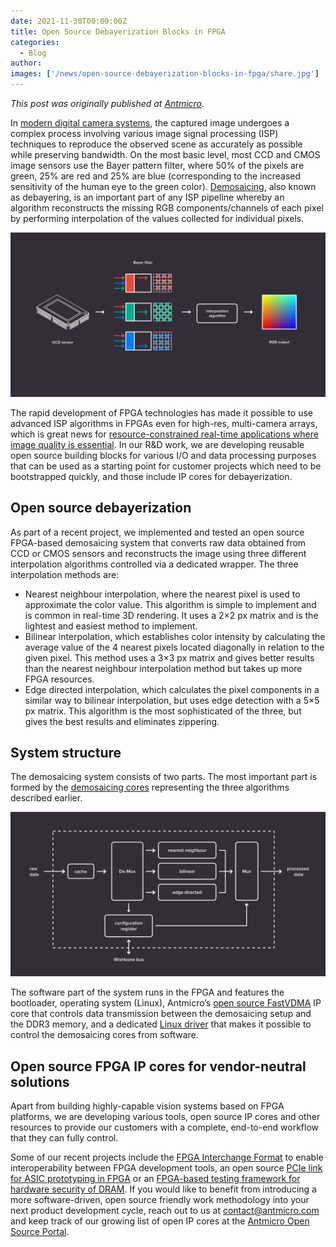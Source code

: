 ```yaml
---
date: 2021-11-30T00:00:00Z
title: Open Source Debayerization Blocks in FPGA
categories:
  - Blog
author: 
images: ['/news/open-source-debayerization-blocks-in-fpga/share.jpg']
---
```


*This post was originally published at [Antmicro](https://antmicro.com/blog/2021/10/debayerization-blocks-in-fpga/).*

In [modern digital camera systems](https://antmicro.com/platforms/custom-camera-platforms/), the captured image undergoes a complex process involving various image signal processing (ISP) techniques to reproduce the observed scene as accurately as possible while preserving bandwidth. On the most basic level, most CCD and CMOS image sensors use the Bayer pattern filter, where 50% of the pixels are green, 25% are red and 25% are blue (corresponding to the increased sensitivity of the human eye to the green color). [Demosaicing](https://en.wikipedia.org/wiki/Demosaicing), also known as debayering, is an important part of any ISP pipeline whereby an algorithm reconstructs the missing RGB components/channels of each pixel by performing interpolation of the values collected for individual pixels.

![Diagram depicting debayerization process](debayering-diagram.svg)

The rapid development of FPGA technologies has made it possible to use advanced ISP algorithms in FPGAs even for high-res, multi-camera arrays, which is great news for [resource-constrained real-time applications where image quality is essential](https://antmicro.com/technologies/vision-systems/). In our R&D work, we are developing reusable open source building blocks for various I/O and data processing purposes that can be used as a starting point for customer projects which need to be bootstrapped quickly, and those include IP cores for debayerization.

## Open source debayerization

As part of a recent project, we implemented and tested an open source FPGA-based demosaicing system that converts raw data obtained from CCD or CMOS sensors and reconstructs the image using three different interpolation algorithms controlled via a dedicated wrapper. The three interpolation methods are:

- Nearest neighbour interpolation, where the nearest pixel is used to approximate the color value. This algorithm is simple to implement and is common in real-time 3D rendering. It uses a 2×2 px matrix and is the lightest and easiest method to implement.
- Bilinear interpolation, which establishes color intensity by calculating the average value of the 4 nearest pixels located diagonally in relation to the given pixel. This method uses a 3×3 px matrix and gives better results than the nearest neighbour interpolation method but takes up more FPGA resources.
- Edge directed interpolation, which calculates the pixel components in a similar way to bilinear interpolation, but uses edge detection with a 5×5 px matrix. This algorithm is the most sophisticated of the three, but gives the best results and eliminates zippering.

## System structure

The demosaicing system consists of two parts. The most important part is formed by the [demosaicing cores](https://opensource.antmicro.com/projects/fpga-isp-core) representing the three algorithms described earlier.

![Diagram depicting dmosaicing wrapper](demosaicing-wrapper-diagram.svg)

The software part of the system runs in the FPGA and features the bootloader, operating system (Linux), Antmicro’s [open source FastVDMA](https://opensource.antmicro.com/projects/fastvdma) IP core that controls data transmission between the demosaicing setup and the DDR3 memory, and a dedicated [Linux driver](https://github.com/antmicro/linux-xlnx/tree/demosaicer) that makes it possible to control the demosaicing cores from software.

## Open source FPGA IP cores for vendor-neutral solutions

Apart from building highly-capable vision systems based on FPGA platforms, we are developing various tools, open source IP cores and other resources to provide our customers with a complete, end-to-end workflow that they can fully control.

Some of our recent projects include the [FPGA Interchange Format](https://antmicro.com/blog/2021/09/symbiflow-fpga-interchange-format/) to enable interoperability between FPGA development tools, an open source [PCIe link for ASIC prototyping in FPGA](https://antmicro.com/blog/2021/02/high-throughput-open-source-pcie-on-xilinx-vu19/) or an [FPGA-based testing framework for hardware security of DRAM](https://antmicro.com/blog/2021/08/open-source-ddr-test-framework-for-rowhammer/). If you would like to benefit from introducing a more software-driven, open source friendly work methodology into your next product development cycle, reach out to us at contact@antmicro.com and keep track of our growing list of open IP cores at the [Antmicro Open Source Portal](https://opensource.antmicro.com/).